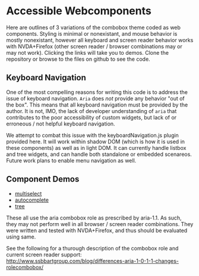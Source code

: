 # Accessible Webcomponents

Here are outlines of 3 variations of the combobox theme coded as web components. Styling is minimal or nonexistant, and mouse behavior is mostly nonexistant, however all keyboard and screen reader behavior works with NVDA+Firefox (other screen reader / browser combinations may or may not work).
Clicking the links will take you to demos. Clone the repository or browse to the files on github to see the code.

## Keyboard Navigation

One of the most compelling reasons for writing this code is to address the issue of keyboard navigation.
`Aria` does *not* provide any behavior "out of the box".
This means that all keyboard navigation must be provided by the author.
It is not, IMO, the lack of developer understanding of `aria` that contributes to the poor accessibility of custom widgets,  but lack of or erroneous / not helpful keyboard navigation. 

We attempt to combat this issue with the keyboardNavigation.js plugin provided here.
It will work within shadow DOM (which is how it is used in these components) as well as in light DOM.
It can currently handle listbox and tree widgets, and can handle both standalone or embedded scenareos.
Future work plans to enable menu navigation as well.

## Component Demos

- [multiselect](http://RichCaloggero.github.io/webcomponents/multiselect/demo.html)
- [autocomplete](http://RichCaloggero.github.io/webcomponents/autocomplete/demo.html)
- [tree](http://RichCaloggero.github.io/webcomponents/tree/demo.html)

These all use the aria combobox role as prescribed by aria-1.1. As such, they may not perform well in all browser / screen reader combinations.  They were written and tested with NVDA+Firefox, and thus should be evaluated using same.

See the following for a thurough description of the combobox role and current screen reader support:
http://www.ssbbartgroup.com/blog/differences-aria-1-0-1-1-changes-rolecombobox/



